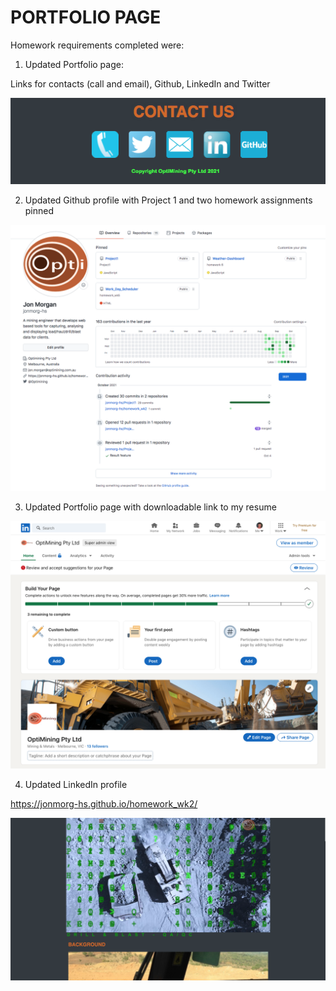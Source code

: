# PORTFOLIO PAGE

Homework requirements completed were:

1. Updated Portfolio page:

Links for contacts (call and email), Github, LinkedIn and Twitter

<img src="assets/images/screenshot_4.png">

2. Updated Github profile with Project 1 and two homework assignments pinned

<img src="assets/images/screenshot_2.png">

3. Updated Portfolio page with downloadable link to my resume

<img src="assets/images/screenshot_3.png">

4. Updated LinkedIn profile

https://jonmorg-hs.github.io/homework_wk2/

<img src="assets/images/screenshot.png">
